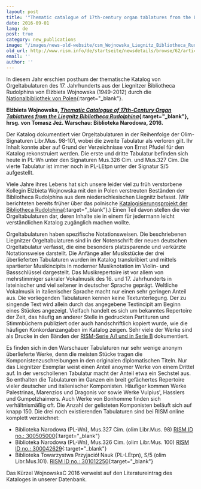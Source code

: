 ```yaml
---
layout: post
title: '"Thematic catalogue of 17th-century organ tablatures from the Liegnitz Bibliotheca Rudolphina" von Elżbieta Wojnowska'
date: 2016-09-01
lang: de
post: true
category: new_publications
image: "/images/news-old-website/csm_Wojnowska_Liegnitz_Bibliotheca_Rudolphina_thematic_catalogue_dff8d43d08.jpg"
old_url: http://www.rism.info/de/startseite/newsdetails/browse/62/article/64/thematic-catalogue-of-17th-century-organ-tablatures-from-the-liegnitz-bibliotheca-rudolphina-by-el.html
email: ''
author: ''
---
```



In diesem Jahr erschien posthum der thematische Katalog von Orgeltabulaturen des 17. Jahrhunderts aus der Liegnitzer Bibliotheca Rudolphina von Elżbieta Wojnowska (1949-2012) durch die [Nationalbibliothek von Polen](http://bn.org.pl/){:target="_blank"}.

**Elżbieta Wojnowska, [_Thematic Catalogue of 17th-Century Organ Tablatures from the Liegnitz Bibliotheca Rudolphina_](http://www.bn.org.pl/aktualnosci/1178-katalog-tematyczny-utworow-w-siedemnastowiecznych-tabulaturach-organowych-z-legnickiej-kolekcji-bibliotheca-rudolphina.html){:target="_blank"}, hrsg. von Tomasz Jeż. Warschau: Biblioteka Narodowa, 2016.**

Der Katalog dokumentiert vier Orgeltabulaturen in der Reihenfolge der Olim-Signaturen Libr.Mus. 98-101, wobei die zweite Tabulatur als verloren gilt. Ihr Inhalt konnte aber auf Grund der Verzeichnisse von Ernst Pfudel für den Katalog rekonstruiert werden. Die erste und dritte Tabulatur befinden sich heute in PL-Wn unter den Signaturen Mus.326 Cim. und Mus.327 Cim. Die vierte Tabulatur ist immer noch in PL-LEtpn unter der Signatur S/5 aufgestellt.

Viele Jahre ihres Lebens hat sich unsere leider viel zu früh verstorbene Kollegin Elżbieta Wojnowska mit den in Polen verstreuten Beständen der Bibliotheca Rudolphina aus dem niederschlesischen Liegnitz befasst. (Wir berichteten bereits früher über das polnische [Katalogisierungsprojekt der Bibliotheca Rudolphina](/library_stocks/2015/12/10/polands-bibliotheca-rudolphina.html){:target="_blank"}.) Einen Teil davon stellen die vier Orgeltabulaturen dar, deren Inhalte sie in einem für jedermann leicht verständlichen Katalog zugänglich machen wollte.

Orgeltabulaturen haben spezifische Notationsweisen. Die beschriebenen Liegnitzer Orgeltabulaturen sind in der Notenschrift der neuen deutschen Orgeltabulatur verfasst, die eine besonders platzsparende und verkürzte Notationsweise darstellt. Die Anfänge aller Musikstücke der drei überlieferten Tabulaturen wurden im Katalog transkribiert und mittels spartierter Musikincipits in moderner Musiknotation im Violin- und Bassschlüssel dargestellt. Das Musikrepertoire ist vor allem von mehrstimmiger sakraler Vokalmusik des 16. und 17. Jahrhunderts in lateinischer und viel seltener in deutscher Sprache geprägt. Weltliche Vokalmusik in italienischer Sprache macht nur einen sehr geringen Anteil aus. Die vorliegenden Tabulaturen kennen keine Textunterlegung. Der zu singende Text wird allein durch das angegebene Textincipit am Beginn eines Stückes angezeigt. Vielfach handelt es sich um bekanntes Repertoire der Zeit, das häufig an anderer Stelle in gedruckten Partituren und Stimmbüchern publiziert oder auch handschriftlich kopiert wurde, wie die häufigen Konkordanzangaben im Katalog zeigen. Sehr viele der Werke sind als Drucke in den Bänden der [RISM-Serie A/I und in Serie B](/de/publikationen.html) dokumentiert.

Es finden sich in den Warschauer Tabulaturen nur sehr wenige anonym überlieferte Werke, denn die meisten Stücke tragen die Komponistenzuschreibungen in den originalen diplomatischen Titeln. Nur das Liegnitzer Exemplar weist einen Anteil anoymer Werke von einem Drittel auf. In der verschollenen Tabulatur macht der Anteil etwa ein Sechstel aus. So enthalten die Tabulaturen im Ganzen ein breit gefächertes Repertoire vieler deutscher und italienischer Komponisten. Häufiger kommen Werke Palestrinas, Marenzios und Dragonis vor sowie Werke Vulpius', Hasslers und Gumpelzhaimers. Auch Werke von Bonhomme finden sich verhältnismäßig oft. Die Anzahl der gelisteten Komponisten beläuft sich auf knapp 150. Die drei noch existierenden Tabulaturen sind bei RISM online komplett verzeichnet:

- Biblioteka Narodowa (PL-Wn), Mus.327 Cim. (olim Libr.Mus. 98) [RISM ID no.: 300505000](https://opac.rism.info/search?id=300505000){:target="_blank"}
- Biblioteka Narodowa (PL-Wn), Mus.326 Cim. (olim Libr.Mus. 100) [RISM ID no.: 300042629](https://opac.rism.info/search?id=300042629){:target="_blank"}
- Biblioteka Towarzystwa Przyjaciół Nauk (PL-LEtpn), S/5 (olim Libr.Mus.101). [RISM ID no.: 301012250](https://opac.rism.info/search?id=301012250){:target="_blank"}



Das Kürzel WojnowskaC 2016 verweist auf den Literatureintrag des Kataloges in unserer Datenbank.



<script type="text/javascript">var switchTo5x=true;</script><script type="text/javascript" src="http://w.sharethis.com/button/buttons.js"></script><script type="text/javascript">stLight.options({publisher: "9b601438-1ce1-49d8-bfd7-9cff5df54c17", doNotHash: false, doNotCopy: false, hashAddressBar: false});</script>